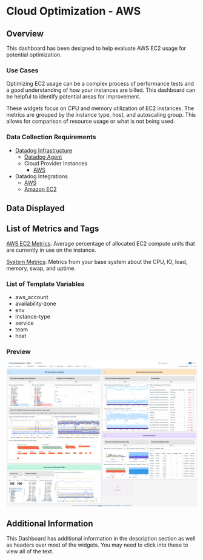 # Cloud Optimization - AWS

## Overview
This dashboard has been designed to help evaluate AWS EC2 usage for potential optimization.

### Use Cases
Optimizing EC2 usage can be a complex process of performance tests and a good understanding of how your instances are billed. This dashboard can be helpful to identify potential areas for improvement.

These widgets focus on CPU and memory utilization of EC2 instances. The metrics are grouped by the instance type, host, and autoscaling group. This allows for comparison of resource usage or what is not being used.

### Data Collection Requirements

- [Datadog Infrastructure](https://docs.datadoghq.com/infrastructure/)
  - [Datadog Agent](https://docs.datadoghq.com/agent/)
  - Cloud Provider Instances
    - [AWS](https://docs.datadoghq.com/integrations/amazon_web_services)
- Datadog Integrations
  - [AWS](https://docs.datadoghq.com/integrations/amazon_web_services/)
  - [Amazon EC2](https://docs.datadoghq.com/integrations/amazon_ec2/)

## Data Displayed

## List of Metrics and Tags
[AWS EC2 Metrics](https://docs.datadoghq.com/integrations/amazon_ec2/): Average percentage of allocated EC2 compute units that are currently in use on the instance.

[System Metrics](https://docs.datadoghq.com/integrations/system/#metrics): Metrics from your base system about the CPU, IO, load, memory, swap, and uptime.

### List of Template Variables

- aws_account
- availability-zone
- env
- instance-type
- service
- team
- host

### Preview

![Dashboard Preview](./img/CloudOptimization-AWS_preview.png)

## Additional Information
This Dashboard has additional information in the description section as well as headers over most of the widgets. You may need to click into these to view all of the text.
